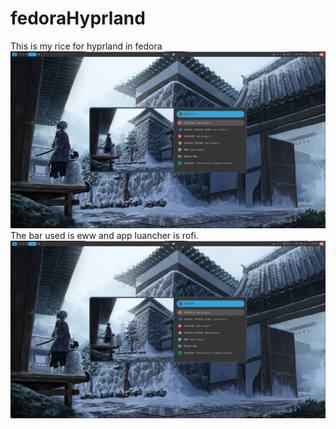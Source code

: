 # fedoraHyprland
This is my rice for hyprland in fedora
![alt text](https://github.com/AshutoshSingh23/fedoraHyprland/blob/main/screenshots/1.png?raw=true)
The bar used is eww and app luancher is rofi.
![alt text](https://github.com/AshutoshSingh23/fedoraHyprland/blob/main/screenshots/1.png?raw=true)
